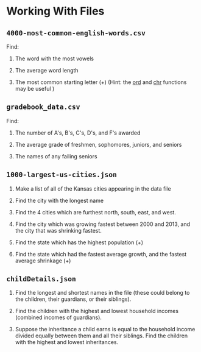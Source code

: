 # Working With Files

## `4000-most-common-english-words.csv`
Find:

1. The word with the most vowels

1. The average word length

1. The most common starting letter (+) (Hint: the [ord](https://docs.python.org/3/library/functions.html#ord) and [chr](https://docs.python.org/3/library/functions.html#chr) functions may be useful )

## `gradebook_data.csv`

Find:

1. The number of A's, B's, C's, D's, and F's awarded

1. The average grade of freshmen, sophomores, juniors, and seniors

1. The names of any failing seniors

## `1000-largest-us-cities.json`

1. Make a list of all of the Kansas cities appearing in the data file

1. Find the city with the longest name

1. Find the 4 cities which are furthest north, south, east, and west.

1. Find the city which was growing fastest between 2000 and 2013, and the city that was shrinking fastest.

1. Find the state which has the highest population (+)

1. Find the state which had the fastest average growth, and the fastest average shrinkage (+)

## `childDetails.json`

1. Find the longest and shortest names in the file (these could belong to the children, their guardians, or their siblings).

1. Find the children with the highest and lowest household incomes (combined incomes of guardians).

1. Suppose the inheritance a child earns is equal to the household income divided equally between them and all their siblings. Find the children with the highest and lowest inheritances.

